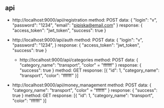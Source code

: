 ## api
- http://localhost:9000/api/registration
method: POST
data: {
    "login": "v",
    "password": "1234",
    "email": "pipiska@email.com"
}
response: {
    "access_token": "jwt_token",
    "success": true
}

- http://localhost:9000/api/auth
method: POST
data: {
    "login": "v",
    "password": "1234",
}
response: {
    "access_token": "jwt_token",
    "success": true
}

  - http://localhost:9000/api/categories
  method: POST
  data: {
      "category_name": "transport",
      "color" = "ffffff"
  }
  response: {
      "success": true
  }
  method: GET
  response: [{
        "id": 1, 
        "category_name": "transport", 
        "color": "ffffff"
  }]

- http://localhost:9000/api/money_management
  method: POST
  data: {
      "category_name": "transport",
      "color" = "ffffff"
  }
  response: {
      "success": true
  }
  method: GET
  response: [{
        "id": 1, 
        "category_name": "transport", 
        "color": "ffffff"
  }]